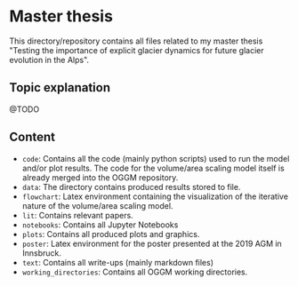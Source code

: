 # Master thesis 

This directory/repository contains all files related to my master thesis "Testing the importance of explicit glacier dynamics for future glacier evolution in the Alps".

## Topic explanation

@TODO

## Content

- `code`: Contains all the code (mainly python scripts) used to run the model and/or plot results. The code for the volume/area scaling model itself is already merged into the OGGM repository.
- `data`: The directory contains produced results stored to file.
- `flowchart`: Latex environment containing the visualization of the iterative nature of the volume/area scaling model.
- `lit`: Contains relevant papers.
- `notebooks`: Contains all Jupyter Notebooks
- `plots`: Contains all produced plots and graphics.
- `poster`: Latex environment for the poster presented at the 2019 AGM in Innsbruck.
- `text`: Contains all write-ups (mainly markdown files)
- `working_directories`: Contains all OGGM working directories.

